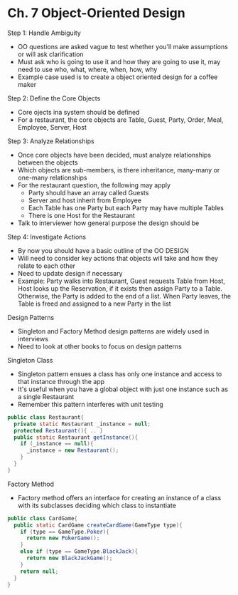 # Ch. 7 Object-Oriented Design

Step 1: Handle Ambiguity
- OO questions are asked vague to test whether you'll make assumptions or will ask clarification
- Must ask who is going to use it and how they are going to use it, may need to use who, what, where, when, how, why
- Example case used is to create a object oriented design for a coffee maker

Step 2: Define the Core Objects
- Core ojects ina system should be defined
- For a restaurant, the core objects are Table, Guest, Party, Order, Meal, Employee, Server, Host

Step 3: Analyze Relationships
- Once core objects have been decided, must analyze relationships between the objects
- Which objects are sub-members, is there inheritance, many-many or one-many relationships
- For the restaurant question, the following may apply
  - Party should have an array called Guests
  - Server and host inherit from Employee
  - Each Table has one Party but each Party may have multiple Tables
  - There is one Host for the Restaurant
- Talk to interviewer how general purpose the design should be

Step 4: Investigate Actions
- By now you should have a basic outline of the OO DESIGN
- Will need to consider key actions that objects will take and how they relate to each other
- Need to update design if necessary
- Example: Party walks into Restaurant, Guest requests Table from Host, Host looks up the Reservation, if it exists then assign Party to a Table. Otherwise, the Party is added to the end of a list. When Party leaves, the Table is freed and assigned to a new Party in the list

Design Patterns
- Singleton and Factory Method design patterns are widely used in interviews
- Need to look at other books to focus on design patterns

Singleton Class
- Singleton pattern ensues a class has only one instance and access to that instance through the app
- It's useful when you have a global object with just one instance such as a single Restaurant
- Remember this pattern interferes with unit testing
``` Java
public class Restaurant{
  private static Restaurant _instance = null;
  protected Restaurant(){ .. }
  public static Restaurant getInstance(){
    if (_instance == null){
      _instance = new Restaurant();
    }
  }
}
```

Factory Method
- Factory method offers an interface for creating an instance of a class with its subclasses deciding which class to instantiate
``` java
public class CardGame{
  public static CardGame createCardGame(GameType type){
    if (type == GameType.Poker){
      return new PokerGame();
    }
    else if (type == GameType.BlackJack){
      return new BlackJackGame();
    }
    return null;
  }
}